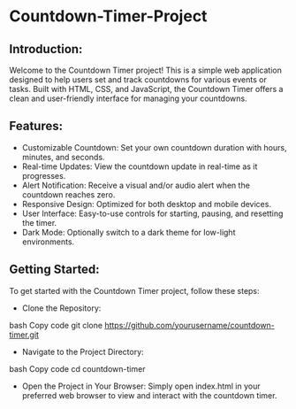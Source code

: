 # Countdown-Timer-Project

## Introduction:
Welcome to the Countdown Timer project! This is a simple web application designed to help users set and track countdowns for various events or tasks. Built with HTML, CSS, and JavaScript, the Countdown Timer offers a clean and user-friendly interface for managing your countdowns.

## Features:
- Customizable Countdown: Set your own countdown duration with hours, minutes, and seconds.
- Real-time Updates: View the countdown update in real-time as it progresses.
- Alert Notification: Receive a visual and/or audio alert when the countdown reaches zero.
- Responsive Design: Optimized for both desktop and mobile devices.
- User Interface: Easy-to-use controls for starting, pausing, and resetting the timer.
- Dark Mode: Optionally switch to a dark theme for low-light environments.

## Getting Started:
To get started with the Countdown Timer project, follow these steps:

- Clone the Repository:

bash
Copy code
git clone https://github.com/yourusername/countdown-timer.git

- Navigate to the Project Directory:

bash
Copy code
cd countdown-timer

- Open the Project in Your Browser:
Simply open index.html in your preferred web browser to view and interact with the countdown timer.
